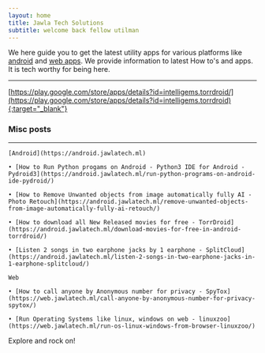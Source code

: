```yaml
---
layout: home
title: Jawla Tech Solutions
subtitle: welcome back fellow utilman
---
```

We here guide you to get the latest utility apps for various platforms like [android](https://android.jawlatech.ml/) and [web apps](https://web.jawlatech.ml/).
We provide information to latest How to's and apps. It is tech worthy for being here.

---------------------------

[https://play.google.com/store/apps/details?id=intelligems.torrdroid/](https://play.google.com/store/apps/details?id=intelligems.torrdroid){:target="_blank"}

### Misc posts

----------
`` [Android](https://android.jawlatech.ml) ``

```
• [How to Run Python progams on Android - Python3 IDE for Android - Pydroid3](https://android.jawlatech.ml/run-python-programs-on-android-ide-pydroid/)

• [How to Remove Unwanted objects from image automatically fully AI - Photo Retouch](https://android.jawlatech.ml/remove-unwanted-objects-from-image-automatically-fully-ai-retouch/)

• [How to download all New Released movies for free - TorrDroid](https://android.jawlatech.ml/download-movies-for-free-in-android-torrdroid/)

• [Listen 2 songs in two earphone jacks by 1 earphone - SplitCloud](https://android.jawlatech.ml/listen-2-songs-in-two-earphone-jacks-in-1-earphone-splitcloud/)
```

`` Web ``

```
• [How to call anyone by Anonymous number for privacy - SpyTox](https://web.jawlatech.ml/call-anyone-by-anonymous-number-for-privacy-spytox/)

• [Run Operating Systems like linux, windows on web - linuxzoo](https://web.jawlatech.ml/run-os-linux-windows-from-browser-linuxzoo/)
```

Explore and rock on!
